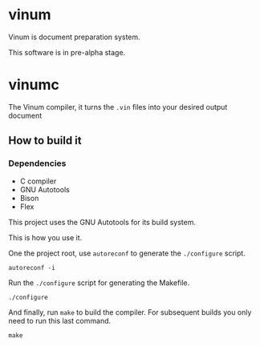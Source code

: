 # vinum

Vinum is document preparation system.

This software is in pre-alpha stage.

# vinumc

The Vinum compiler, it turns the `.vin` files into your desired output document

## How to build it

### Dependencies

- C compiler
- GNU Autotools
- Bison
- Flex

This project uses the GNU Autotools for its build system.

This is how you use it.

One the project root, use `autoreconf` to generate the `./configure` script.

```console
autoreconf -i
```

Run the `./configure` script for generating the Makefile.

```console
./configure
```

And finally, run `make` to build the compiler. For subsequent builds you only
need to run this last command.

```console
make
```
